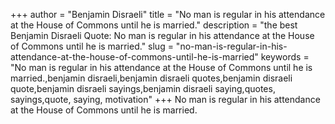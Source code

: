+++
author = "Benjamin Disraeli"
title = "No man is regular in his attendance at the House of Commons until he is married."
description = "the best Benjamin Disraeli Quote: No man is regular in his attendance at the House of Commons until he is married."
slug = "no-man-is-regular-in-his-attendance-at-the-house-of-commons-until-he-is-married"
keywords = "No man is regular in his attendance at the House of Commons until he is married.,benjamin disraeli,benjamin disraeli quotes,benjamin disraeli quote,benjamin disraeli sayings,benjamin disraeli saying,quotes, sayings,quote, saying, motivation"
+++
No man is regular in his attendance at the House of Commons until he is married.
